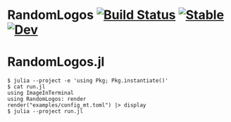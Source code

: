 # RandomLogos [![Build Status](https://github.com/AtelierArith/RandomLogos.jl/actions/workflows/CI.yml/badge.svg?branch=main)](https://github.com/AtelierArith/RandomLogos.jl/actions/workflows/CI.yml?query=branch%3Amain) [![Stable](https://img.shields.io/badge/docs-stable-blue.svg)](https://AtelierArith.github.io/RandomLogos.jl/stable/) [![Dev](https://img.shields.io/badge/docs-dev-blue.svg)](https://AtelierArith.github.io/RandomLogos.jl/dev/)
# RandomLogos.jl



```console
$ julia --project -e 'using Pkg; Pkg.instantiate()'
$ cat run.jl
using ImageInTerminal
using RandomLogos: render
render("examples/config_mt.toml") |> display
$ julia --project run.jl
```
